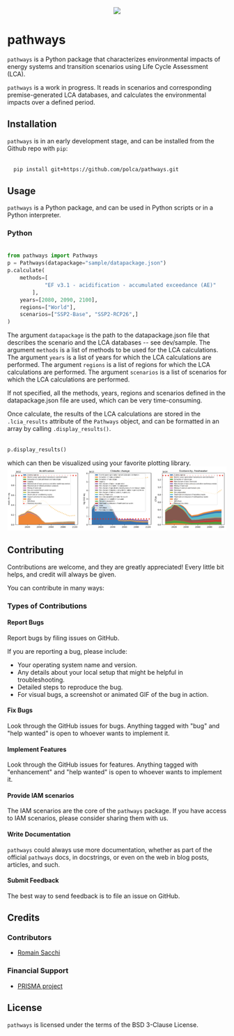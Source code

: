 <div style="text-align:center">
<img src="https://github.com/polca/pathways/raw/master/assets/pathways-high-resolution-logo-transparent.png" height="300"/>
</div>


# pathways

``pathways`` is a Python package that characterizes
environmental impacts of energy systems and transition scenarios using
Life Cycle Assessment (LCA).

``pathways`` is a work in progress. It reads in
scenarios and corresponding premise-generated LCA databases,
and calculates the environmental impacts over a defined period.

## Installation

``pathways`` is in an early development stage, and
can be installed from the Github repo  with ``pip``:

```bash

  pip install git+https://github.com/polca/pathways.git

```


## Usage

``pathways`` is a Python package, and can be used in Python scripts
or in a Python interpreter.

### Python

```python

from pathways import Pathways
p = Pathways(datapackage="sample/datapackage.json")
p.calculate(
    methods=[
            "EF v3.1 - acidification - accumulated exceedance (AE)"
        ],
    years=[2080, 2090, 2100],
    regions=["World"],
    scenarios=["SSP2-Base", "SSP2-RCP26",]
)

```

The argument `datapackage` is the path to the datapackage.json file
that describes the scenario and the LCA databases -- see dev/sample.
The argument `methods` is a list of methods to be used for the LCA
calculations. The argument `years` is a list of years for which the
LCA calculations are performed. The argument `regions` is a list of
regions for which the LCA calculations are performed. The argument
`scenarios` is a list of scenarios for which the LCA calculations are
performed.

If not specified, all the methods, years, regions and scenarios
defined in the datapackage.json file are used, which can be very
time-consuming.

Once calculate, the results of the LCA calculations are stored in the `.lcia_results`
attribute of the `Pathways` object, and can be formatted in an array by calling `.display_results()`.

```python

p.display_results()

```

which can then be visualized using your favorite plotting library.
![Screenshot](assets/screenshot.png)

## Contributing

Contributions are welcome, and they are greatly appreciated! Every
little bit helps, and credit will always be given.

You can contribute in many ways:

### Types of Contributions

#### Report Bugs

Report bugs by filing issues on GitHub.

If you are reporting a bug, please include:

* Your operating system name and version.
* Any details about your local setup that might be helpful in troubleshooting.
* Detailed steps to reproduce the bug.
* For visual bugs, a screenshot or animated GIF of the bug in action.

#### Fix Bugs

Look through the GitHub issues for bugs. Anything tagged with "bug"
and "help wanted" is open to whoever wants to implement it.

#### Implement Features

Look through the GitHub issues for features. Anything tagged with
"enhancement" and "help wanted" is open to whoever wants to
implement it.

#### Provide IAM scenarios

The IAM scenarios are the core of the ``pathways`` package. If you
have access to IAM scenarios, please consider sharing them with us.

#### Write Documentation

``pathways`` could always use more documentation, whether as part of
the official ``pathways`` docs, in docstrings, or even on the web in
blog posts, articles, and such.

#### Submit Feedback

The best way to send feedback is to file an issue on GitHub.



## Credits

### Contributors

* [Romain Sacchi](https://github.com/romainsacchi)


### Financial Support

* [PRISMA project](https://www.net0prisma.eu/)


## License

``pathways`` is licensed under the terms of the BSD 3-Clause License.

